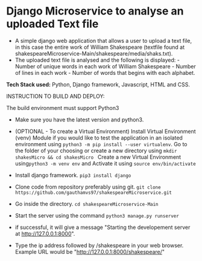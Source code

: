 # Django Microservice to analyse an uploaded Text file

- A simple django web application that allows a user to upload a text file, in this case the entire work of William Shakespeare (textfile found at shakespeareMicroservice-Main/shakespeare/media/shaks.txt). 
- The uploaded text file is analysed and the following is displayed: 
                                - Number of unique words in each work of William Shakespeare
                                - Number of lines in each work
                                - Number of words that begins with each alphabet.

**Tech Stack used:** Python, Django framework, Javascript, HTML and CSS.

INSTRUCTION TO BUILD AND DEPLOY:

The build environment must support Python3

- Make sure you have the latest version and python3. 
- (OPTIONAL - To create a Virtual Environment)
Install Virtual Environment (venv) Module if you would like to test the application in an isolated environment using
    ``` python3 -m pip install --user virtualenv ```. 
 Go to the folder of your choosing or create a new directory using
   ```mkdir shakesMicro && cd shakesMicro ```
Create a new Virtual Environment using```python3 -m venv env``` and Activate it using ```source env/bin/activate```


- Install django framework.
```pip3 install django```
- Clone code from repository preferably using git.
```git clone https://github.com/gauthamvs97/shakespeareMicroservice.git```
- Go inside the directory.
```cd shakespeareMicroservice-Main```
- Start the server using the command ```python3 manage.py runserver```

- if successful, it will give a message "Starting the developement server at http://127.0.0.1:8000".
-  Type the ip address followed by /shakespeare in your web browser. Example URL would be "http://127.0.0.1:8000/shakespeare/"
   
  


 
